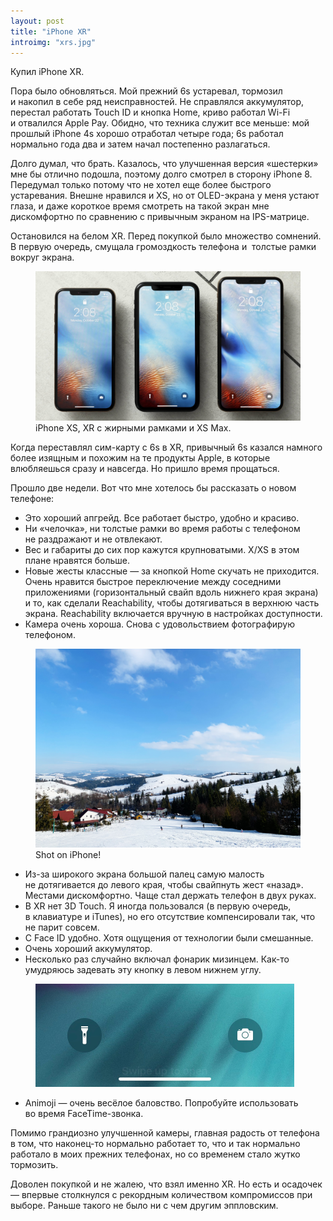 ```yaml
---
layout: post
title: "iPhone XR"
introimg: "xrs.jpg"
---
```


Купил iPhone XR.

Пора было обновляться. Мой прежний 6s устаревал, тормозил и накопил в себе ряд неисправностей. Не справлялся аккумулятор, перестал работать Touch ID и кнопка Home, криво работал Wi-Fi и отвалился Apple Pay.<!-- more --> Обидно, что техника служит все меньше: мой прошлый iPhone 4s хорошо отработал четыре года; 6s работал нормально года два и затем начал постепенно разлагаться.

Долго думал, что брать. Казалось, что улучшенная версия «шестерки» мне бы отлично подошла, поэтому долго смотрел в сторону iPhone 8. Передумал только потому что не хотел еще более быстрого устаревания. Внешне нравился и XS, но от OLED-экрана у меня устают глаза, и даже короткое время смотреть на такой экран мне дискомфортно по сравнению с привычным экраном на IPS-матрице.

Остановился на белом XR. Перед покупкой было множество сомнений. В первую очередь, смущала громоздкость телефона и  толстые рамки вокруг экрана.

<figure>
  <img src="/i/blog/iphone-xr/comparison.jpeg" alt="">
  <figcaption>iPhone XS, XR с жирными рамками и XS Max.</figcaption>
</figure>

Когда переставлял сим-карту с 6s в XR, привычный 6s казался намного более изящным и похожим на те продукты Apple, в которые влюбляешься сразу и навсегда. Но пришло время прощаться.

Прошло две недели. Вот что мне хотелось бы рассказать о новом телефоне:

- Это хороший апгрейд. Все работает быстро, удобно и красиво.
- Ни «челочка», ни толстые рамки во время работы с телефоном не раздражают и не отвлекают.
- Вес и габариты до сих пор кажутся крупноватыми. X/XS в этом плане нравятся больше.
- Новые жесты классные — за кнопкой Home скучать не приходится. Очень нравится быстрое переключение между соседними приложениями (горизонтальный свайп вдоль нижнего края экрана) и то, как сделали Reachability, чтобы дотягиваться в верхнюю часть экрана. Reachability включается вручную в настройках доступности.
- Камера очень хороша. Снова с удовольствием фотографирую телефоном.

<figure class="figure--wide">
  <img src="/i/blog/iphone-xr/podobovets.jpg" alt="">
  <figcaption>Shot on iPhone!</figcaption>
</figure>

- Из-за широкого экрана большой палец самую малость не дотягивается до левого края, чтобы свайпнуть жест «назад». Местами дискомфортно. Чаще стал держать телефон в двух руках.
- В XR нет 3D Touch. Я иногда пользовался (в первую очередь, в клавиатуре и iTunes), но его отсутствие компенсировали так, что не парит совсем.
- С Face ID удобно. Хотя ощущения от технологии были смешанные.
- Очень хороший аккумулятор.
- Несколько раз случайно включал фонарик мизинцем. Как-то умудряюсь задевать эту кнопку в левом нижнем углу.

<figure class="figure--center">
  <img src="/i/blog/iphone-xr/IMG_0316.jpeg" style="max-width: 414px;" alt="">
</figure>

- Animoji — очень весёлое баловство. Попробуйте использовать во время FaceTime-звонка.

Помимо грандиозно улучшенной камеры, главная радость от телефона в том, что наконец-то нормально работает то, что и так нормально работало в моих прежних телефонах, но со временем стало жутко тормозить.

Доволен покупкой и не жалею, что взял именно XR. Но есть и осадочек — впервые столкнулся с рекордным количеством компромиссов при выборе. Раньше такого не было ни с чем другим эппловским.